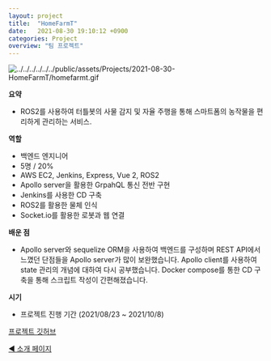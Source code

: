 ```yaml
---
layout: project
title:  "HomeFarmT"
date:   2021-08-30 19:10:12 +0900
categories: Project
overview: "팀 프로젝트"
---
```


![../../../../../../public/assets/Projects/2021-08-30-HomeFarmT/homefarmt.gif](../../../../../../public/assets/Projects/2021-08-30-HomeFarmT/homefarmt.gif)

**요약**

- ROS2를 사용하여 터틀봇의 사물 감지 및 자율 주행을 통해 스마트폼의 농작물을 편리하게 관리하는 서비스.

**역할**

- 백엔드 엔지니어
- 5명 / 20%
- AWS EC2, Jenkins, Express, Vue 2, ROS2
- Apollo server을 활용한 GrpahQL 통신 전반 구현
- Jenkins를 사용한 CD 구축
- ROS2를 활용한 물체 인식
- Socket.io를 활용한 로봇과 웹 연결

**배운 점**

- Apollo server와 sequelize ORM을 사용하여 백엔드를 구성하며 REST API에서 느꼈던 단점들을 Apollo server가 많이 보완했습니다. Apollo client를 사용하여 state 관리의 개념에 대하여 다시 공부했습니다. Docker compose를 통한 CD 구축을 통해 스크립트 작성이 간편해졌습니다.

**시기**

- 프로젝트 진행 기간 (2021/08/23 ~ 2021/10/8)

[프로젝트 깃허브](https://github.com/kimwoo123/HomeFarmT)

[◀ 소개 페이지](https://kimwooseok.com/about/)